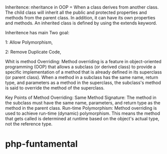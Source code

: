 Inheritence:
nheritance in OOP = When a class derives from another class.
The child class will inherit all the public and protected properties and methods from the parent class.
In addition, it can have its own properties and methods.
An inherited class is defined by using the extends keyword.

Inheritence has main Two goal:

1: Allow Polymorphism,

2: Remove Duplicate Code,

Whit is method Overriding:
Method overriding is a feature in object-oriented programming (OOP) that allows a subclass (or derived class) to provide a specific implementation of a method that is already defined in its superclass (or parent class). When a method in a subclass has the same name, return type, and parameters as a method in the superclass, the subclass's method is said to override the method of the superclass.

Key Points of Method Overriding:
Same Method Signature: The method in the subclass must have the same name, parameters, and return type as the method in the parent class.
Run-time Polymorphism: Method overriding is used to achieve run-time (dynamic) polymorphism. This means the method that gets called is determined at runtime based on the object's actual type, not the reference type.

# php-funtamental
